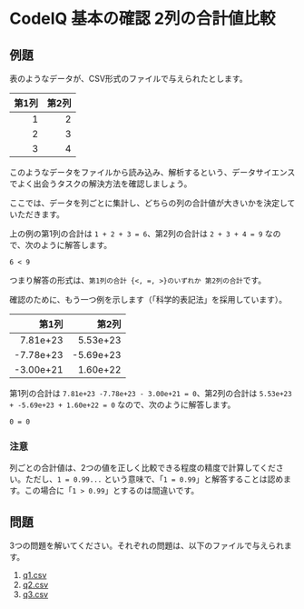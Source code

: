 # CodeIQ 基本の確認 2列の合計値比較

## 例題

表のようなデータが、CSV形式のファイルで与えられたとします。

| 第1列 | 第2列 |
|------:|------:|
|1|2|
|2|3|
|3|4|

このようなデータをファイルから読み込み、解析するという、データサイエンスでよく出会うタスクの解決方法を確認しましょう。

ここでは、データを列ごとに集計し、どちらの列の合計値が大きいかを決定していただきます。

上の例の第1列の合計は `1 + 2 + 3 = 6`、第2列の合計は `2 + 3 + 4 = 9` なので、次のように解答します。

```
6 < 9
```

つまり解答の形式は、`第1列の合計 {<, =, >}のいずれか 第2列の合計`です。

確認のために、もう一つ例を示します（「科学的表記法」を採用しています）。

| 第1列 | 第2列 |
|------:|------:|
|7.81e+23|5.53e+23|
|-7.78e+23|-5.69e+23|
|-3.00e+21|1.60e+22|

第1列の合計は `7.81e+23 -7.78e+23 - 3.00e+21 = 0`、第2列の合計は `5.53e+23 + -5.69e+23 + 1.60e+22 = 0` なので、次のように解答します。

```
0 = 0
```

### 注意

列ごとの合計値は、2つの値を正しく比較できる程度の精度で計算してください。ただし、`1 = 0.99...` という意味で、「`1 = 0.99`」と解答することは認めます。この場合に「`1 > 0.99`」とするのは間違いです。

## 問題

3つの問題を解いてください。それぞれの問題は、以下のファイルで与えられます。

1. [q1.csv](https://raw.githubusercontent.com/taroyabuki/codeiq1123/master/q1.csv)
1. [q2.csv](https://raw.githubusercontent.com/taroyabuki/codeiq1123/master/q2.csv)
1. [q3.csv](https://raw.githubusercontent.com/taroyabuki/codeiq1123/master/q3.csv)

